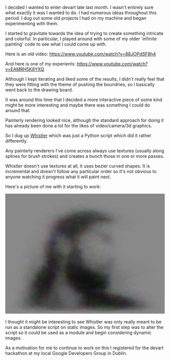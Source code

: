 I decided I wanted to enter devart late last month. I wasn't entirely sure what exactly it was I wanted to do. I had numerous ideas throughout this period. I dug out some old projects I had on my machine and began experimenting with them.

I started to gravitate towards the idea of trying to create something intricate and colorful. In particular, I played around with some of my older 'infinite painting' code to see what I could come up with.

Here is an old video:
https://www.youtube.com/watch?v=88JOPdSF8h4

And here is one of my experients:
https://www.youtube.com/watch?v=EAMRH5K8YXQ

Although I kept iterating and liked some of the results, I didn't really feel that they were fitting with the theme of pushing the boundries, so I basically went back to the drawing board.

It was around this time that I decided a more interactive piece of some kind might be more interesting and maybe there was something I could do around that.

Painterly rendering looked nice, although the standard approach for doing it has already been done a lot for the likes of video/camera/3d graphics.

So I dug up [Whistler](https://github.com/BlainMaguire/whistler "Github") which was just a Python script which did it rather differently.

Any painterly renderers I've come across always use textures (usually along splines for brush strokes) and creates a bunch those in one or more passes.

Whistler doesn't use textures at all, it uses bezier curved shapes. It is incremental and doesn't follow any particular order so it's not obvious to anyone watching it progress what it will paint next.

Here's a picture of me with it starting to work:

![Me](project_images/mewhistler.png?raw=true "Me")

I thought it might be interesting to see Whistler was only really meant to be run as a standalone script on static images. So my first step was to alter the script so it could be used as a module and begin considering dynamic images.

As a motivation for me to continue to work on this I registered for the devart hackathon at my local Google Developers Group in Dublin.




